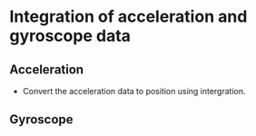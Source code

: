 # Integration of acceleration and gyroscope data


## Acceleration

- Convert the acceleration data to position using intergration.


## Gyroscope




